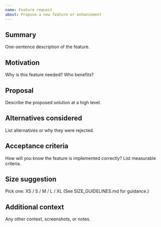 ```yaml
---
name: Feature request
about: Propose a new feature or enhancement
---
```


## Summary
One-sentence description of the feature.

## Motivation
Why is this feature needed? Who benefits?

## Proposal
Describe the proposed solution at a high level.

## Alternatives considered
List alternatives or why they were rejected.

## Acceptance criteria
How will you know the feature is implemented correctly? List measurable criteria.

## Size suggestion
Pick one: XS / S / M / L / XL
(See SIZE_GUIDELINES.md for guidance.)

## Additional context
Any other context, screenshots, or notes.